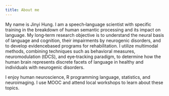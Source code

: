 ```yaml
---
title: About me
---
```


My name is Jinyi Hung. I am a speech‐language scientist with specific training in the breakdown of human semantic processing and its impact on language. My long‐term research objective is to understand the neural basis of language and cognition, their impairments by neurogenic disorders, and to develop evidencebased programs for rehabilitation. I utilize multimodal methods, combining techniques such as behavioral measures, neuromodulation (tDCS), and eye‐tracking paradigm, to determine how the human brain represents discrete facets of language in healthy and individuals with neurogenic disorders.

I enjoy human neuroscience, R programming language, statistics, and neuroimaging. I use MOOC and attend local workshops to learn about these topics.